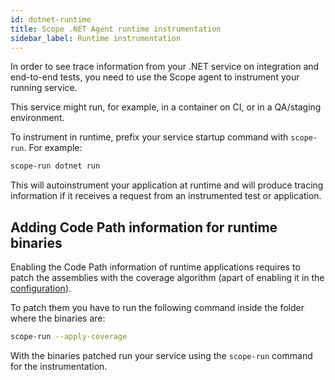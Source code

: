 ```yaml
---
id: dotnet-runtime
title: Scope .NET Agent runtime instrumentation
sidebar_label: Runtime instrumentation
---
```


In order to see trace information from your .NET service on integration and end-to-end tests,
you need to use the Scope agent to instrument your running service.

This service might run, for example, in a container on CI, or in a QA/staging environment.

To instrument in runtime, prefix your service startup command with `scope-run`. For example:
                          
```bash
scope-run dotnet run
```

This will autoinstrument your application at runtime and will produce tracing information if it receives
a request from an instrumented test or application.

## Adding Code Path information for runtime binaries

Enabling the Code Path information of runtime applications requires to patch the assemblies 
with the coverage algorithm (apart of enabling it in the [configuration](dotnet-configuration.md)). 

To patch them you have to run the following command inside the folder where the binaries are:

```bash
scope-run --apply-coverage
```

With the binaries patched run your service using the `scope-run` command for the instrumentation.
